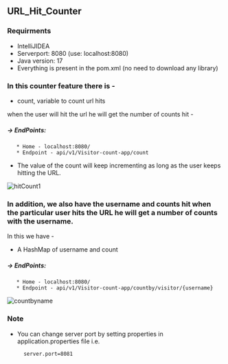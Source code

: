 ## URL_Hit_Counter 
### Requirments
 * IntelliJIDEA
 * Serverport: 8080 (use: localhost:8080)
 * Java version: 17
 * Everything is present in the pom.xml (no need to download any library)
 
### In this counter feature there is - 
 * count, variable to count url hits
 
when the user will hit the url he will get the number of counts hit - 
##### -> EndPoints:
       * Home - localhost:8080/
       * Endpoint - api/v1/Visitor-count-app/count
  * The value of the count will keep incrementing as long as the user keeps hitting the URL.

![hitCount1](https://user-images.githubusercontent.com/117101699/217328828-1a9735a6-69fa-4db3-a51f-388e2a11c6df.png)


### In addition, we also have the username and counts hit when the particular user hits the URL he will get a number of counts with the username.

In this we have -
 * A HashMap of username and count
##### -> EndPoints:
       * Home - localhost:8080/
       * Endpoint - api/v1/Visitor-count-app/countby/visitor/{username}
 
 ![countbyname](https://user-images.githubusercontent.com/117101699/217330720-3e9da0d7-4c82-4e92-b0a2-de5fcca702f9.png)

### Note
* You can change server port by setting properties in application.properties file i.e.

        server.port=8081
 
